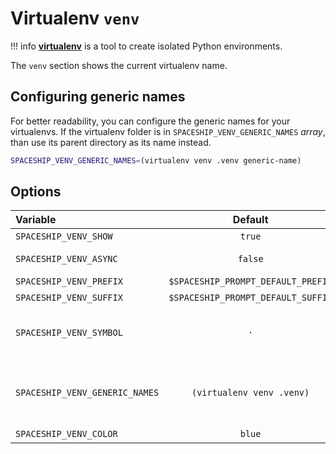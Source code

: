 # Virtualenv `venv`

!!! info
    [**virtualenv**](https://virtualenv.pypa.io) is a tool to create isolated Python environments.

The `venv` section shows the current virtualenv name.

## Configuring generic names

For better readability, you can configure the generic names for your virtualenvs. If the virtualenv folder is in `SPACESHIP_VENV_GENERIC_NAMES` _array_, than use its parent directory as its name instead.

```zsh title=".zshrc"
SPACESHIP_VENV_GENERIC_NAMES=(virtualenv venv .venv generic-name)
```

## Options

| Variable                       |              Default               | Meaning                                                          |
| :----------------------------- | :--------------------------------: | ---------------------------------------------------------------- |
| `SPACESHIP_VENV_SHOW`          |               `true`               | Show section                                                     |
| `SPACESHIP_VENV_ASYNC`         |              `false`               | Render section asynchronously                                    |
| `SPACESHIP_VENV_PREFIX`        | `$SPACESHIP_PROMPT_DEFAULT_PREFIX` | Section's prefix                                                 |
| `SPACESHIP_VENV_SUFFIX`        | `$SPACESHIP_PROMPT_DEFAULT_SUFFIX` | Section's suffix                                                 |
| `SPACESHIP_VENV_SYMBOL`        |                `·`                 | Symbol displayed before the section                              |
| `SPACESHIP_VENV_GENERIC_NAMES` |     `(virtualenv venv .venv)`      | Generic folder names. Parent folder will be used as name instead |
| `SPACESHIP_VENV_COLOR`         |               `blue`               | Section's color                                                  |
